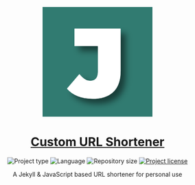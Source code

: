 <!-- Project Header -->
<div align="center"> 
  <img class="projectLogo" src="icon.png" alt="Project logo" title="Project logo" width="256">

  <h1 class="projectName">
    <a href="https://l.johng.io">Custom URL Shortener</a>
  </h1>

  <p class="projectBadges">
    <img src="https://img.shields.io/badge/type-Website-ff5722.svg" alt="Project type" title="Project type">
    <img src="https://img.shields.io/github/languages/top/jerboa88/custom-url-shortener.svg" alt="Language" title="Language">
    <img src="https://img.shields.io/github/repo-size/jerboa88/custom-url-shortener.svg" alt="Repository size" title="Repository size">
    <a href="LICENSE">
      <img src="https://img.shields.io/github/license/jerboa88/custom-url-shortener.svg" alt="Project license" title="Project license"/>
    </a>
  </p>
  
  <p class="projectDesc" data-exposition="An experimental URL shortener website built using Jekyll and JavaScript. Link mappings are stored in Markdown files as part of a Jekyll collection, while the actual redirection is done client-side using JavaScript. This allows for a simple URL shortener without the need for a database or server-side code.">
    A Jekyll & JavaScript based URL shortener for personal use
  </p>
    
  <br/>
</div>
